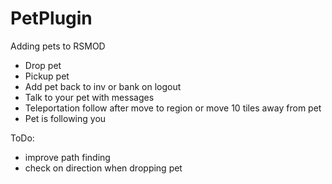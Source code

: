 # PetPlugin
Adding pets to RSMOD

- Drop pet
- Pickup pet
- Add pet back to inv or bank on logout
- Talk to your pet with messages
- Teleportation follow after move to region or move 10 tiles away from pet
- Pet is following you


ToDo:

- improve path finding
- check on direction when dropping pet
